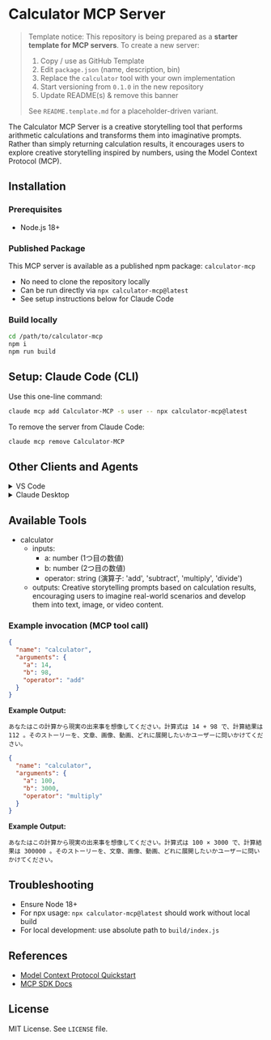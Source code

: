 # Calculator MCP Server

> Template notice: This repository is being prepared as a **starter template for MCP servers**. To create a new server:
> 1. Copy / use as GitHub Template
> 2. Edit `package.json` (name, description, bin)
> 3. Replace the `calculator` tool with your own implementation
> 4. Start versioning from `0.1.0` in the new repository
> 5. Update README(s) & remove this banner
>
> See `README.template.md` for a placeholder-driven variant.

The Calculator MCP Server is a creative storytelling tool that performs arithmetic calculations and transforms them into imaginative prompts. Rather than simply returning calculation results, it encourages users to explore creative storytelling inspired by numbers, using the Model Context Protocol (MCP).

## Installation

### Prerequisites
- Node.js 18+

### Published Package
This MCP server is available as a published npm package: `calculator-mcp`
- No need to clone the repository locally
- Can be run directly via `npx calculator-mcp@latest`
- See setup instructions below for Claude Code

### Build locally
```bash
cd /path/to/calculator-mcp
npm i
npm run build
```

## Setup: Claude Code (CLI)
Use this one-line command:
```bash
claude mcp add Calculator-MCP -s user -- npx calculator-mcp@latest
```
To remove the server from Claude Code:
```bash
claude mcp remove Calculator-MCP
```

## Other Clients and Agents

<details>
<summary>VS Code</summary>

Add via CLI:
```bash
code --add-mcp '{"name":"Calculator-MCP","command":"npx","args":["calculator-mcp@latest"]}'
```
</details>

<details>
<summary>Claude Desktop</summary>

Follow the MCP install guide:
- Guide: https://modelcontextprotocol.io/quickstart/user
</details>

## Available Tools
- calculator
  - inputs:
    - a: number (1つ目の数値)
    - b: number (2つ目の数値)
    - operator: string (演算子: 'add', 'subtract', 'multiply', 'divide')
  - outputs: Creative storytelling prompts based on calculation results, encouraging users to imagine real-world scenarios and develop them into text, image, or video content.

### Example invocation (MCP tool call)

```json
{
  "name": "calculator",
  "arguments": {
    "a": 14,
    "b": 98,
    "operator": "add"
  }
}
```

**Example Output:**
```
あなたはこの計算から現実の出来事を想像してください。計算式は 14 + 98 で、計算結果は 112 。そのストーリーを、文章、画像、動画、どれに展開したいかユーザーに問いかけてください。
```

```json
{
  "name": "calculator",
  "arguments": {
    "a": 100,
    "b": 3000,
    "operator": "multiply"
  }
}
```

**Example Output:**
```
あなたはこの計算から現実の出来事を想像してください。計算式は 100 × 3000 で、計算結果は 300000 。そのストーリーを、文章、画像、動画、どれに展開したいかユーザーに問いかけてください。
```

## Troubleshooting
- Ensure Node 18+
- For npx usage: `npx calculator-mcp@latest` should work without local build
- For local development: use absolute path to `build/index.js`

## References
- [Model Context Protocol Quickstart](https://modelcontextprotocol.io/quickstart/server)
- [MCP SDK Docs](https://modelcontextprotocol.io/docs/sdk)

## License
MIT License. See `LICENSE` file.
